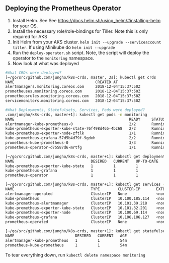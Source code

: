 ## Deploying the Prometheus Operator

1. Install Helm.  See See https://docs.helm.sh/using_helm/#installing-helm for your OS.
2. Install the necessary role/role-bindings for Tiller.  Note this is only required for AKS
2. Init Helm from your AKS cluster.  `helm init --upgrade --serviceaccount tiller`.  If using Minikube do `helm init --upgrade`
3. Run the `deploy-operator.sh` script.  Note, the script will deploy the operator to the `monitoring` namespace.
4. Now look at what was deployed

```bash
#What CRDs were deployed?
[~/go/src/github.com/jungho/k8s-crds, master, 3s]: kubectl get crds                                                                    
NAME                                    CREATED AT
alertmanagers.monitoring.coreos.com     2018-12-04T15:37:50Z
prometheuses.monitoring.coreos.com      2018-12-04T15:37:50Z
prometheusrules.monitoring.coreos.com   2018-12-04T15:37:50Z
servicemonitors.monitoring.coreos.com   2018-12-04T15:37:50Z

#What Deployments, Statefulsets, Services, Pods were deployed?
.com/jungho/k8s-crds, master+1]: kubectl get pods -n monitoring          
NAME                                                   READY     STATUS    RESTARTS   AGE
alertmanager-kube-prometheus-0                         2/2       Running   0          52m
kube-prometheus-exporter-kube-state-76f498d465-4bz68   2/2       Running   0          52m
kube-prometheus-exporter-node-zftlk                    1/1       Running   0          52m
kube-prometheus-grafana-57d5b4d79f-9gdxh               2/2       Running   0          52m
prometheus-kube-prometheus-0                           3/3       Running   1          52m
prometheus-operator-d75587d6-mrtfg                     1/1       Running   0          53m

[~/go/src/github.com/jungho/k8s-crds, master+1]: kubectl get deployments -n monitoring
NAME                                  DESIRED   CURRENT   UP-TO-DATE   AVAILABLE   AGE
kube-prometheus-exporter-kube-state   1         1         1            1           53m
kube-prometheus-grafana               1         1         1            1           53m
prometheus-operator                   1         1         1            1           54m

[~/go/src/github.com/jungho/k8s-crds, master+1]: kubectl get services -n monitoring   
NAME                                  TYPE        CLUSTER-IP       EXTERNAL-IP   PORT(S)             AGE
alertmanager-operated                 ClusterIP   None             <none>        9093/TCP,6783/TCP   53m
kube-prometheus                       ClusterIP   10.100.185.114   <none>        9090/TCP            53m
kube-prometheus-alertmanager          ClusterIP   10.101.39.218    <none>        9093/TCP            53m
kube-prometheus-exporter-kube-state   ClusterIP   10.101.32.201    <none>        80/TCP              53m
kube-prometheus-exporter-node         ClusterIP   10.100.69.114    <none>        9100/TCP            53m
kube-prometheus-grafana               ClusterIP   10.106.106.127   <none>        80/TCP              53m
prometheus-operated                   ClusterIP   None             <none>        9090/TCP            53m

[~/go/src/github.com/jungho/k8s-crds, master+1]: kubectl get statefulsets -n monitoring
NAME                           DESIRED   CURRENT   AGE
alertmanager-kube-prometheus   1         1         54m
prometheus-kube-prometheus     1         1         54m
```

To tear everything down, run `kubectl delete namespace monitoring`